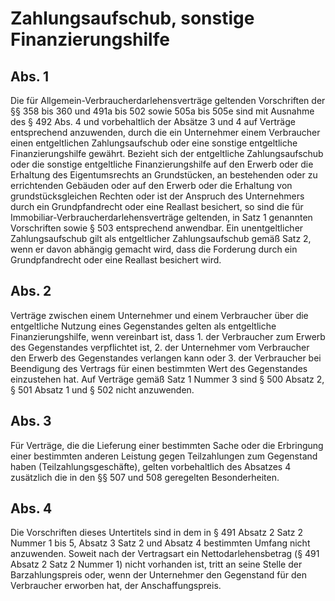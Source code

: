 # Zahlungsaufschub, sonstige Finanzierungshilfe



## Abs. 1

 Die für Allgemein-Verbraucherdarlehensverträge geltenden Vorschriften der §§ 358 bis 360 und 491a bis 502 sowie 505a bis 505e sind mit Ausnahme des § 492 Abs. 4 und vorbehaltlich der Absätze 3 und 4 auf Verträge entsprechend anzuwenden, durch die ein Unternehmer einem Verbraucher einen entgeltlichen Zahlungsaufschub oder eine sonstige entgeltliche Finanzierungshilfe gewährt. Bezieht sich der entgeltliche Zahlungsaufschub oder die sonstige entgeltliche Finanzierungshilfe auf den Erwerb oder die Erhaltung des Eigentumsrechts an Grundstücken, an bestehenden oder zu errichtenden Gebäuden oder auf den Erwerb oder die Erhaltung von grundstücksgleichen Rechten oder ist der Anspruch des Unternehmers durch ein Grundpfandrecht oder eine Reallast besichert, so sind die für Immobiliar-Verbraucherdarlehensverträge geltenden, in Satz 1 genannten Vorschriften sowie § 503 entsprechend anwendbar. Ein unentgeltlicher Zahlungsaufschub gilt als entgeltlicher Zahlungsaufschub gemäß Satz 2, wenn er davon abhängig gemacht wird, dass die Forderung durch ein Grundpfandrecht oder eine Reallast besichert wird.

## Abs. 2

 Verträge zwischen einem Unternehmer und einem Verbraucher über die entgeltliche Nutzung eines Gegenstandes gelten als entgeltliche Finanzierungshilfe, wenn vereinbart ist, dass  1.
 der Verbraucher zum Erwerb des Gegenstandes verpflichtet ist,
 2.
 der Unternehmer vom Verbraucher den Erwerb des Gegenstandes verlangen kann oder
 3.
 der Verbraucher bei Beendigung des Vertrags für einen bestimmten Wert des Gegenstandes einzustehen hat.
Auf Verträge gemäß Satz 1 Nummer 3 sind § 500 Absatz 2, § 501 Absatz 1 und § 502 nicht anzuwenden.

## Abs. 3

 Für Verträge, die die Lieferung einer bestimmten Sache oder die Erbringung einer bestimmten anderen Leistung gegen Teilzahlungen zum Gegenstand haben (Teilzahlungsgeschäfte), gelten vorbehaltlich des Absatzes 4 zusätzlich die in den §§ 507 und 508 geregelten Besonderheiten.

## Abs. 4

 Die Vorschriften dieses Untertitels sind in dem in § 491 Absatz 2 Satz 2 Nummer 1 bis 5, Absatz 3 Satz 2 und Absatz 4 bestimmten Umfang nicht anzuwenden. Soweit nach der Vertragsart ein Nettodarlehensbetrag (§ 491 Absatz 2 Satz 2 Nummer 1) nicht vorhanden ist, tritt an seine Stelle der Barzahlungspreis oder, wenn der Unternehmer den Gegenstand für den Verbraucher erworben hat, der Anschaffungspreis. 

